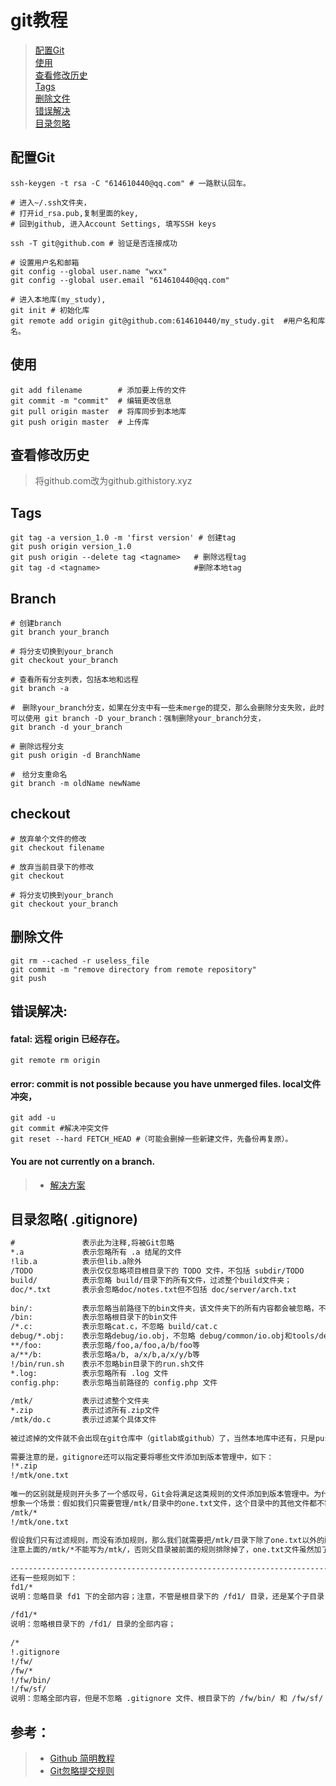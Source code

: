 # git教程
> [配置Git](#配置Git)  
> [使用](#使用)  
> [查看修改历史](#查看修改历史)  
> [Tags](#Tags)   
> [删除文件](#删除文件)  
> [错误解决](#错误解决)  
> [目录忽略](#目录忽略)  

## 配置Git
```shell
ssh-keygen -t rsa -C "614610440@qq.com" # 一路默认回车。  

# 进入~/.ssh文件夹， 
# 打开id_rsa.pub,复制里面的key, 
# 回到github, 进入Account Settings, 填写SSH keys  

ssh -T git@github.com # 验证是否连接成功  

# 设置用户名和邮箱  
git config --global user.name "wxx"
git config --global user.email "614610440@qq.com"  

# 进入本地库(my_study), 
git init # 初始化库
git remote add origin git@github.com:614610440/my_study.git  #用户名和库名。  
```

## 使用
```shell
git add filename        # 添加要上传的文件
git commit -m "commit"  # 编辑更改信息
git pull origin master  # 将库同步到本地库
git push origin master  # 上传库
```

## 查看修改历史
> 将github.com改为github.githistory.xyz  

## Tags
```shell
git tag -a version_1.0 -m 'first version' # 创建tag
git push origin version_1.0
git push origin --delete tag <tagname>   # 删除远程tag
git tag -d <tagname>                     #删除本地tag
```

## Branch
```shell
# 创建branch
git branch your_branch

# 将分支切换到your_branch
git checkout your_branch 

# 查看所有分支列表，包括本地和远程
git branch -a

#　删除your_branch分支，如果在分支中有一些未merge的提交，那么会删除分支失败，此时可以使用 git branch -D your_branch：强制删除your_branch分支，
git branch -d your_branch

# 删除远程分支
git push origin -d BranchName

#　给分支重命名
git branch -m oldName newName
```

## checkout
```shell
# 放弃单个文件的修改
git checkout filename 

# 放弃当前目录下的修改
git checkout

# 将分支切换到your_branch
git checkout your_branch 
```

## 删除文件
```shell
git rm --cached -r useless_file  
git commit -m "remove directory from remote repository"  
git push  
```

## 错误解决:

#### fatal: 远程 origin 已经存在。
```shell
git remote rm origin  
```

#### error: commit is not possible because you have unmerged files. local文件冲突，
```shell
git add -u
git commit #解决冲突文件  
git reset --hard FETCH_HEAD #（可能会删掉一些新建文件，先备份再复原）。  
```

#### You are not currently on a branch.  
> + [解决方案](https://blog.csdn.net/xinguan1267/article/details/39028789)  

## 目录忽略( .gitignore)
```txt
#               表示此为注释,将被Git忽略  
*.a             表示忽略所有 .a 结尾的文件  
!lib.a          表示但lib.a除外  
/TODO           表示仅仅忽略项目根目录下的 TODO 文件，不包括 subdir/TODO  
build/          表示忽略 build/目录下的所有文件，过滤整个build文件夹；  
doc/*.txt       表示会忽略doc/notes.txt但不包括 doc/server/arch.txt  
   
bin/:           表示忽略当前路径下的bin文件夹，该文件夹下的所有内容都会被忽略，不忽略 bin 文件  
/bin:           表示忽略根目录下的bin文件  
/*.c:           表示忽略cat.c，不忽略 build/cat.c  
debug/*.obj:    表示忽略debug/io.obj，不忽略 debug/common/io.obj和tools/debug/io.obj  
**/foo:         表示忽略/foo,a/foo,a/b/foo等  
a/**/b:         表示忽略a/b, a/x/b,a/x/y/b等  
!/bin/run.sh    表示不忽略bin目录下的run.sh文件  
*.log:          表示忽略所有 .log 文件  
config.php:     表示忽略当前路径的 config.php 文件  
   
/mtk/           表示过滤整个文件夹  
*.zip           表示过滤所有.zip文件  
/mtk/do.c       表示过滤某个具体文件  
   
被过滤掉的文件就不会出现在git仓库中（gitlab或github）了，当然本地库中还有，只是push的时候不会上传。  
   
需要注意的是，gitignore还可以指定要将哪些文件添加到版本管理中，如下：  
!*.zip  
!/mtk/one.txt  
   
唯一的区别就是规则开头多了一个感叹号，Git会将满足这类规则的文件添加到版本管理中。为什么要有两种规则呢？  
想象一个场景：假如我们只需要管理/mtk/目录中的one.txt文件，这个目录中的其他文件都不需要管理，那么.gitignore规则应写为：：  
/mtk/*  
!/mtk/one.txt  
   
假设我们只有过滤规则，而没有添加规则，那么我们就需要把/mtk/目录下除了one.txt以外的所有文件都写出来！  
注意上面的/mtk/*不能写为/mtk/，否则父目录被前面的规则排除掉了，one.txt文件虽然加了!过滤规则，也不会生效！  
   
----------------------------------------------------------------------------------  
还有一些规则如下：  
fd1/*  
说明：忽略目录 fd1 下的全部内容；注意，不管是根目录下的 /fd1/ 目录，还是某个子目录 /child/fd1/ 目录，都会被忽略；  
   
/fd1/*  
说明：忽略根目录下的 /fd1/ 目录的全部内容；  
   
/*  
!.gitignore  
!/fw/   
/fw/*  
!/fw/bin/  
!/fw/sf/  
说明：忽略全部内容，但是不忽略 .gitignore 文件、根目录下的 /fw/bin/ 和 /fw/sf/ 目录；注意要先对bin/的父目录使用!规则，使其不被排除。  
```

##  参考：
> + [Github 简明教程](http://www.runoob.com/w3cnote/git-guide.html)  
> + [Git忽略提交规则](https://www.cnblogs.com/kevingrace/p/5690241.html)  

